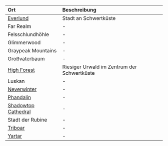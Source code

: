 | Ort | Beschreibung |
|:------------|:----------------|
| [Everlund](https://lolindhir.github.io/PnP/campaigns/starter/locations/cities/everlund) | Stadt an Schwertküste |
| Far Realm | - |
| Felsschlundhöhle | - |
| Glimmerwood | - |
| Graypeak Mountains | - |
| Großvaterbaum | - |
| [High Forest](https://lolindhir.github.io/PnP/campaigns/starter/locations/regions/high_forest) | Riesiger Urwald im Zentrum der Schwertküste |
| Luskan | - |
| [Neverwinter](https://lolindhir.github.io/PnP/campaigns/starter/locations/cities/neverwinter) | - |
| [Phandalin](https://lolindhir.github.io/PnP/campaigns/starter/locations/cities/phandalin) | - |
| [Shadowtop Cathedral](https://lolindhir.github.io/PnP/campaigns/starter/locations/landmarks/shadowtop_cathedral) | - |
| Stadt der Rubine | - |
| [Triboar](https://lolindhir.github.io/PnP/campaigns/starter/locations/cities/triboar) | - |
| [Yartar](https://lolindhir.github.io/PnP/campaigns/starter/locations/cities/yartar) | - |
